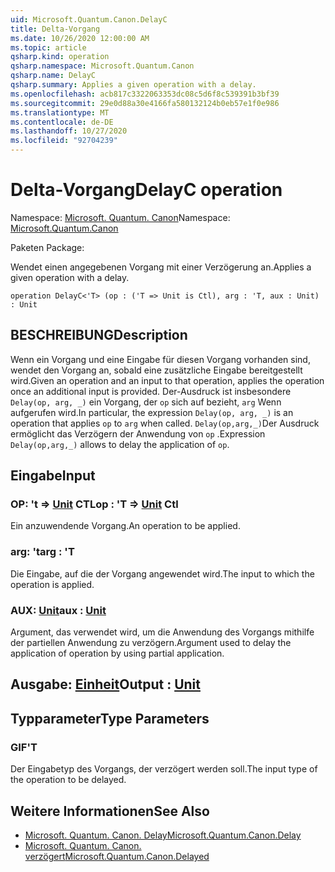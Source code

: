```yaml
---
uid: Microsoft.Quantum.Canon.DelayC
title: Delta-Vorgang
ms.date: 10/26/2020 12:00:00 AM
ms.topic: article
qsharp.kind: operation
qsharp.namespace: Microsoft.Quantum.Canon
qsharp.name: DelayC
qsharp.summary: Applies a given operation with a delay.
ms.openlocfilehash: acb817c3322063353dc08c5d6f8c539391b3bf39
ms.sourcegitcommit: 29e0d88a30e4166fa580132124b0eb57e1f0e986
ms.translationtype: MT
ms.contentlocale: de-DE
ms.lasthandoff: 10/27/2020
ms.locfileid: "92704239"
---
```

# <a name="delayc-operation"></a><span data-ttu-id="ec1b1-102">Delta-Vorgang</span><span class="sxs-lookup"><span data-stu-id="ec1b1-102">DelayC operation</span></span>

<span data-ttu-id="ec1b1-103">Namespace: [Microsoft. Quantum. Canon](xref:Microsoft.Quantum.Canon)</span><span class="sxs-lookup"><span data-stu-id="ec1b1-103">Namespace: [Microsoft.Quantum.Canon](xref:Microsoft.Quantum.Canon)</span></span>

<span data-ttu-id="ec1b1-104">Paketen [](https://nuget.org/packages/)</span><span class="sxs-lookup"><span data-stu-id="ec1b1-104">Package: [](https://nuget.org/packages/)</span></span>


<span data-ttu-id="ec1b1-105">Wendet einen angegebenen Vorgang mit einer Verzögerung an.</span><span class="sxs-lookup"><span data-stu-id="ec1b1-105">Applies a given operation with a delay.</span></span>

```qsharp
operation DelayC<'T> (op : ('T => Unit is Ctl), arg : 'T, aux : Unit) : Unit
```


## <a name="description"></a><span data-ttu-id="ec1b1-106">BESCHREIBUNG</span><span class="sxs-lookup"><span data-stu-id="ec1b1-106">Description</span></span>

<span data-ttu-id="ec1b1-107">Wenn ein Vorgang und eine Eingabe für diesen Vorgang vorhanden sind, wendet den Vorgang an, sobald eine zusätzliche Eingabe bereitgestellt wird.</span><span class="sxs-lookup"><span data-stu-id="ec1b1-107">Given an operation and an input to that operation, applies the operation once an additional input is provided.</span></span>
<span data-ttu-id="ec1b1-108">Der-Ausdruck ist insbesondere `Delay(op, arg, _)` ein Vorgang, der `op` sich auf bezieht, `arg` Wenn aufgerufen wird.</span><span class="sxs-lookup"><span data-stu-id="ec1b1-108">In particular, the expression `Delay(op, arg, _)` is an operation that applies `op` to `arg` when called.</span></span>
<span data-ttu-id="ec1b1-109">`Delay(op,arg,_)`Der Ausdruck ermöglicht das Verzögern der Anwendung von `op` .</span><span class="sxs-lookup"><span data-stu-id="ec1b1-109">Expression `Delay(op,arg,_)` allows to delay the application of `op`.</span></span>

## <a name="input"></a><span data-ttu-id="ec1b1-110">Eingabe</span><span class="sxs-lookup"><span data-stu-id="ec1b1-110">Input</span></span>

### <a name="op--t--unit-ctl"></a><span data-ttu-id="ec1b1-111">OP: 't => [Unit](xref:microsoft.quantum.lang-ref.unit) CTL</span><span class="sxs-lookup"><span data-stu-id="ec1b1-111">op : 'T => [Unit](xref:microsoft.quantum.lang-ref.unit) Ctl</span></span>

<span data-ttu-id="ec1b1-112">Ein anzuwendende Vorgang.</span><span class="sxs-lookup"><span data-stu-id="ec1b1-112">An operation to be applied.</span></span>


### <a name="arg--t"></a><span data-ttu-id="ec1b1-113">arg: 't</span><span class="sxs-lookup"><span data-stu-id="ec1b1-113">arg : 'T</span></span>

<span data-ttu-id="ec1b1-114">Die Eingabe, auf die der Vorgang angewendet wird.</span><span class="sxs-lookup"><span data-stu-id="ec1b1-114">The input to which the operation is applied.</span></span>


### <a name="aux--unit"></a><span data-ttu-id="ec1b1-115">AUX: [Unit](xref:microsoft.quantum.lang-ref.unit)</span><span class="sxs-lookup"><span data-stu-id="ec1b1-115">aux : [Unit](xref:microsoft.quantum.lang-ref.unit)</span></span>

<span data-ttu-id="ec1b1-116">Argument, das verwendet wird, um die Anwendung des Vorgangs mithilfe der partiellen Anwendung zu verzögern.</span><span class="sxs-lookup"><span data-stu-id="ec1b1-116">Argument used to delay the application of operation by using partial application.</span></span>



## <a name="output--unit"></a><span data-ttu-id="ec1b1-117">Ausgabe: [Einheit](xref:microsoft.quantum.lang-ref.unit)</span><span class="sxs-lookup"><span data-stu-id="ec1b1-117">Output : [Unit](xref:microsoft.quantum.lang-ref.unit)</span></span>



## <a name="type-parameters"></a><span data-ttu-id="ec1b1-118">Typparameter</span><span class="sxs-lookup"><span data-stu-id="ec1b1-118">Type Parameters</span></span>

### <a name="t"></a><span data-ttu-id="ec1b1-119">GIF</span><span class="sxs-lookup"><span data-stu-id="ec1b1-119">'T</span></span>

<span data-ttu-id="ec1b1-120">Der Eingabetyp des Vorgangs, der verzögert werden soll.</span><span class="sxs-lookup"><span data-stu-id="ec1b1-120">The input type of the operation to be delayed.</span></span>

## <a name="see-also"></a><span data-ttu-id="ec1b1-121">Weitere Informationen</span><span class="sxs-lookup"><span data-stu-id="ec1b1-121">See Also</span></span>

- [<span data-ttu-id="ec1b1-122">Microsoft. Quantum. Canon. Delay</span><span class="sxs-lookup"><span data-stu-id="ec1b1-122">Microsoft.Quantum.Canon.Delay</span></span>](xref:Microsoft.Quantum.Canon.Delay)
- [<span data-ttu-id="ec1b1-123">Microsoft. Quantum. Canon. verzögert</span><span class="sxs-lookup"><span data-stu-id="ec1b1-123">Microsoft.Quantum.Canon.Delayed</span></span>](xref:Microsoft.Quantum.Canon.Delayed)